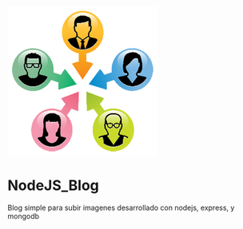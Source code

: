 ![Image of Yaktocat](https://github.com/cluco91/NodeJS_Blog/blob/master/Blog.png)

# NodeJS_Blog

Blog simple para subir imagenes desarrollado con nodejs, express, y mongodb
